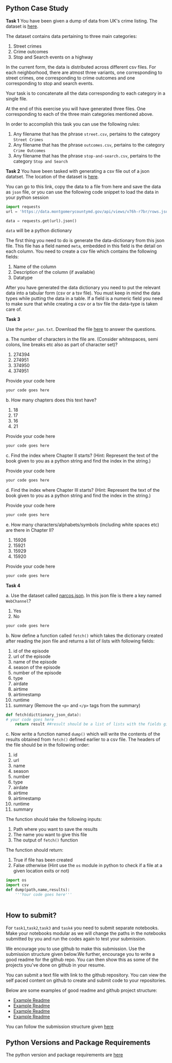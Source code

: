 ## Python Case Study

**Task 1**
You have been given a dump of data from UK's crime listing. The dataset is [here](https://drive.google.com/file/d/1vJ9uU5QmmhBRttCd-2IZXu7fefJD0R99/view?usp=sharing). 

The dataset contains data pertaining to three main categories:
1. Street crimes
2. Crime outcomes
3. Stop and Search events on a highway

In the current form, the data is distributed across different csv files. For each neighborhood, there are atmost three variants, one corresponding to street crimes, one corresponding to crime outcomes and one corresponding to stop and search events.

Your task is to concatenate all the data corresponding to each category in a single file. 

At the end of this exercise you will have generated three files. One corresponding to each of the three main categories mentioned above.

In order to accomplish this task you can use the following rules:
1. Any filename that has the phrase `street.csv`, pertains to the category `Street Crimes`
2. Any filename that has the phrase `outcomes.csv`, pertains to the category `Crime Outcomes`
3. Any filename that has the phrase `stop-and-search.csv`, pertains to the category `Stop and Search`

**Task 2**
You have been tasked with generating a csv file out of a json datatset. The location of the dataset is [here](https://data.montgomerycountymd.gov/api/views/v76h-r7br/rows.json?accessType=DOWNLOAD). 

You can go to this link, copy the data to a file from here and save the data as `json` file, or you can use the following code snippet to load the data in your python session


```python
import requests
url = 'https://data.montgomerycountymd.gov/api/views/v76h-r7br/rows.json?accessType=DOWNLOAD'

data = requests.get(url).json()
```

`data` will be a python dictionary


The first thing you need to do is generate the data-dictionary from this json file. This file has a field named `meta`, embedded in this field is the detail on each column. You need to create a csv file which contains the following fields:
1. Name of the column
2. Description of the column (if available)
3. Datatype

After you have generated the data dictionary you need to put the relevant data into a tabular form (csv or a tsv file). You must keep in mind the data types while putting the data in a table. If a field is a numeric field you need to make sure that while creating a csv or a tsv file the data-type is taken care of.


**Task 3**

Use the `peter_pan.txt`. Download the file [here](https://drive.google.com/file/d/1D4q06bZ_hSEICxE8j843N4KasLq8YWPq/view?usp=sharing)  to answer the questions. 

a. The number of characters in the file are. (Consider whitespaces, semi colons, line breaks etc also as part of character set)?

1. 274394
2. 274951
3. 374950
4. 374951

Provide your code here
```python
your code goes here
```

b. How many chapters does this text have?

1. 18
2. 17
3. 16
4. 21

Provide your code here
```python
your code goes here
```

c. Find the index where Chapter II starts? (Hint: Represent the text of the book given to you as a python string and find the index in the string.)

Provide your code here
```python
your code goes here
```

d. Find the index where Chapter III starts? (Hint: Represent the text of the book given to you as a python string and find the index in the string.)

Provide your code here
```python
your code goes here
```

e. How many characters/alphabets/symbols (including white spaces etc) are there in Chapter II?

1. 15926
2. 15921
3. 15929
4. 15920

Provide your code here
```python
your code goes here
```

**Task 4**

a. Use the dataset called [narcos.json](https://drive.google.com/file/d/1JdRVciBHaPu33Gc461nk6Y28EBD8dfyL/view?usp=sharing). In this json file is there a key named `WebChannel`?

1. Yes
2. No

```python
your code goes here
```
b. Now define a function called `fetch()` which takes the dictionary created after reading the json file and returns a list of lists with following fields:

1. id of the episode
2. url of the episode
3. name of the episode
4. season of the episode
5. number of the episode
6. type
7. airdate
8. airtime
9. airtimestamp
10. runtime
11. summary (Remove the ```<p>``` and ```</p>``` tags from the summary)

``` python
def fetch(dicttionary_json_data):
# your code goes here
    return result ##result should be a list of lists with the fields given above.

```

c. Now write a function named `dump()` which will write the contents of the results obtained from `fetch()` defined earlier to a csv file. The headers of the file should be in the following order:

1. id 
2. url 
3. name 
4. season 
5. number 
6. type
7. airdate
8. airtime
9. airtimestamp
10. runtime
11. summary 

The function should take the following inputs:
1. Path where you want to save the results
2. The name you want to give this file
3. The output of `fetch()` function

The function should return:
1. True if file has been created
2. False otherwise (Hint use the `os` module in python to check if a file at a given location exits or not)

```python
import os
import csv
def dump(path,name,results):
    '''Your code goes here'''
    
```
## How to submit?
For `task1`,`task2`,`task3` and `task4` you need to submit separate notebooks. Make your notebooks modular as we will change the paths in the notebooks submitted by you and run the codes again to test your submission.

We encourage you to use github to make this submission. Use the submission structure given below.We further, encourage you to write a good readme for the github repo. You can then show this as some of the projects you've done on github in your resume.

You can submit a text file with link to the github repository. You can view the self paced content on github to create and submit code to your repositories.

Below are some examples of good readme and github project structure:

- [Example Readme](https://github.com/Wittline/uber-expenses-tracking)
- [Example Readme](https://github.com/JarrodAJ/sec_employee_information_extraction)
- [Example Readme](https://github.com/Gunnvant/autocomplete_ngrams)
- [Example Readme](https://github.com/Gunnvant/calendar_parser)

You can follow the submission structure given [here]((./submission_structure/)) 


## Python Versions and Package Requirements

The python version and package requirements are [here](./env.yaml)
